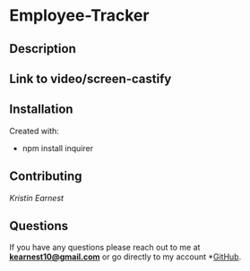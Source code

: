 # Employee-Tracker

## Description

## Link to video/screen-castify

## Installation
Created with:
* npm install inquirer

## Contributing
*Kristin Earnest*

## Questions
If you have any questions please reach out to me at **kearnest10@gmail.com** or go directly to my account *[GitHub](https://github.com/kearnest1).